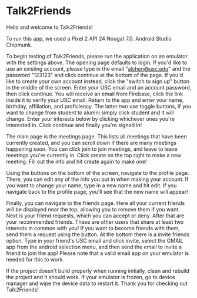 # Talk2Friends

Hello and welcome to Talk2Friends!

To run this app, we used a Pixel 2 API 24 Nougat 7.0. Android Studio Chipmunk.

To begin testing of Talk2Friends, please run the application on an emulator with the settings above.
The opening page defaults to login. If you'd like to use an existing account, please type in the email "alshen@usc.edu" and the password "123123" and click continue at the bottom of the page.
If you'd like to create your own account instead, click the "switch to sign up" button in the middle of the screen. Enter your USC email and an account password, then click continue.
You will receive an email from Firebase, click the link inside it to verify your USC email. Return to the app and enter your name, birthday, affiliation, and proficiency. The latter two use toggle buttons, if you want to change from student to alumni simply click student and it will change.
Enter your interests below by clicking whichever ones you're interested in. Click continue and finally you're signed in!

The main page is the meetings page. This lists all meetings that have been currently created, and you can scroll down if there are many meetings happening soon. You can click join to join meetings, and leave to leave meetings you're currently in.
Click create on the top right to make a new meeting. Fill out the info and hit create again to make one!

Using the buttons on the bottom of the screen, navigate to the profile page. There, you can edit any of the info you put in when making your account. If you want to change your name, type in a new name and hit edit. If you navigate back to the profile page, you'll see that the new name will appear!

Finally, you can navigate to the friends page. Here all your current friends will be displayed near the top, allowing you to remove them if you want.
Next is your friend requests, which you can accept or deny.
After that are your recommended friends. These are other users that share at least two interests in common with you! If you want to become friends with them, send them a request using the button.
At the bottom there is a invite friends option. Type in your friend's USC email and click invite, select the GMAIL app from the android selection menu, and then send the email to invite a friend to join the app! Please note that a valid email app on your emulator is needed for this to work.

If the project doesn't build properly when running initially, clean and rebuild the project and it should work. If your emulator is frozen, go to device manager and wipe the device data to restart it.
Thank you for checking out Talk2Friends!
